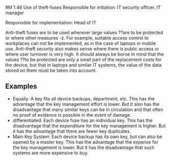 #M 1.46 Use of theft-fuses
Responsible for initiation: IT security officer, IT manager

Responsible for implementation: Head of IT

Anti-theft fuses are to be used wherever large values ??are to be protected or where other measures -z. For example, suitable access control to workplaces can not be implemented, as in the case of laptops in mobile use. Anti-theft security also makes sense where there is public access or where user turnover is very high. It should always be borne in mind that the values ??to be protected are only a small part of the replacement costs for the device, but that in laptops and similar IT systems, the value of the data stored on them must be taken into account.



## Examples 
* Equally: A key fits all device backups, department, etc. This has the advantage that the key management effort is lower. But it also has the disadvantage that many similar keys can be in circulation and that often no proof of evidence is possible in the event of damage.
* differentiated: Each device fuse has an individual key. This has the disadvantage that the expenditure for the key management is higher. But it has the advantage that there are fewer key duplicates.
* Main Key System: Each device backup has its own key, but can also be opened by a master key. This has the advantage that the expense for the key management is lower. But it has the disadvantage that such systems are more expensive to buy.




